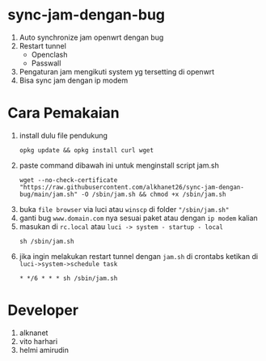 # sync-jam-dengan-bug
1. Auto synchronize jam openwrt dengan bug
2. Restart tunnel
   - Openclash
   - Passwall
3. Pengaturan jam mengikuti system yg tersetting di openwrt
4. Bisa sync jam dengan ip modem
# Cara Pemakaian
1. install dulu file pendukung
   ```
   opkg update && opkg install curl wget
   ```
2. paste command dibawah ini untuk menginstall script jam.sh
   ```
   wget --no-check-certificate "https://raw.githubusercontent.com/alkhanet26/sync-jam-dengan-bug/main/jam.sh" -O /sbin/jam.sh && chmod +x /sbin/jam.sh
   ```
3. buka ``file browser`` via luci atau ``winscp`` di folder ``"/sbin/jam.sh"``
4. ganti bug ``www.domain.com`` nya sesuai paket atau dengan ``ip modem`` kalian
5. masukan di ``rc.local`` atau ``luci -> system - startup - local``
   ```
   sh /sbin/jam.sh
   ```
6. jika ingin melakukan restart tunnel dengan ``jam.sh`` di crontabs ketikan di ``luci->system->schedule task``
   ```
   * */6 * * * sh /sbin/jam.sh
   ```
# Developer
1. alknanet
2. vito harhari
3. helmi amirudin
